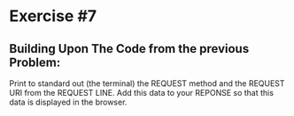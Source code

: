 # Exercise #7
<!-- markdownlint-disable -->
<h2>Building Upon The Code from the previous Problem:</h2>

<p>Print to standard out (the terminal) the REQUEST method and the REQUEST URI from the REQUEST LINE.
Add this data to your REPONSE so that this data is displayed in the browser.</p>